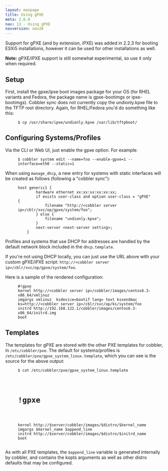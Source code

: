 ```yaml
---
layout: manpage
title: Using gPXE
meta: 2.6.0
nav: 13 - Using gPXE
navversion: nav26
---
```


<p>Support for gPXE (and by extension, iPXE) was added in 2.2.3 for booting ESXi5 installations, however it can be used for other installations as well.</p>

<div class="alert alert-info alert-block"><b>Note:</b> gPXE/iPXE support is still somewhat experimental, so use it only when required.</div>


<h2>Setup</h2>

<p>First, install the gpxe/ipxe boot images package for your OS (for RHEL variants and Fedora, the package name is gpxe-bootimgs or ipxe-bootimgs). Cobbler sync does not currently copy the undionly.kpxe file to the TFTP root directory. Again, for RHEL/Fedora you'd do something like this:</p>

<p><figure class="highlight"><pre><code class="language-bash" data-lang="bash">$ cp /usr/share/ipxe/undionly.kpxe /var/lib/tftpboot/</code></pre></figure></p>

<h2>Configuring Systems/Profiles</h2>

<p>Via the CLI or Web UI, just enable the gpxe option. For example:</p>

<p><figure class="highlight"><pre><code class="language-bash" data-lang="bash">$ cobbler system edit --name=foo --enable-gpxe=1 --interface=eth0 --static=1</code></pre></figure></p>

<p>When using <code>manage_dhcp</code>, a new entry for systems with static interfaces will be created as follows (following a "cobbler sync"):</p>

<p><figure class="highlight"><pre><code class="language-bash" data-lang="bash">host generic1 {
        hardware ethernet xx:xx:xx:xx:xx:xx;
        if exists user-class and option user-class = &quot;gPXE&quot; {
            filename &quot;http://&lt;cobbler server ip&gt;/cblr/svc/op/gpxe/system/foo&quot;;
        } else {
            filename &quot;undionly.kpxe&quot;;
        }
        next-server &lt;next-server setting&gt;;
    }</code></pre></figure></p>

<p>Profiles and systems that use DHCP for addresses are handled by the default network block included in the <code>dhcp.template</code>.</p>

<p>If you're not using DHCP locally, you can just use the URL above with your custom gPXE/iPXE script: <code>http://&lt;cobbler server ip&gt;/cblr/svc/op/gpxe/system/foo</code>.</p>

<p>Here is a sample of the rendered configuration:</p>

<p><figure class="highlight"><pre><code class="language-bash" data-lang="bash">#!gpxe
kernel http://&lt;cobbler server ip&gt;/cobbler/images/centos6.3-x86_64/vmlinuz
imgargs vmlinuz  ksdevice=bootif lang= text kssendmac  ks=http://&lt;cobbler server ip&gt;/cblr/svc/op/ks/system/foo
initrd http://192.168.122.1/cobbler/images/centos6.3-x86_64/initrd.img
boot</code></pre></figure></p>

<h2>Templates</h2>

<p>The templates for gPXE are stored with the other PXE templates for cobbler, in <code>/etc/cobbler/pxe</code>. The default for systems/profiles is <code>/etc/cobbler/pxe/gpxe_system_linux.template</code>, which you can see is the source for the above output:</p>

<p><figure class="highlight"><pre><code class="language-bash" data-lang="bash">$ cat /etc/cobbler/pxe/gpxe_system_linux.template</p>

<h1>!gpxe</h1>

<p>kernel http://$server/cobbler/images/$distro/$kernel_name
imgargs $kernel_name $append_line
initrd http://$server/cobbler/images/$distro/$initrd_name
boot</code></pre></figure></p>

<p>As with all PXE templates, the <code>$append_line</code> variable is generated internally by cobbler, and contains the kopts arguments as well as other distro defaults that may be configured.</p>

